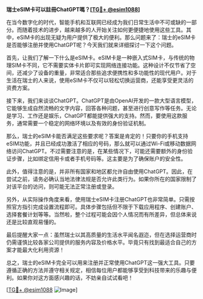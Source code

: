 **瑞士eSIM卡可以註冊ChatGPT嗎？[[TG💪+ @esim1088](https://t.me/s/esim1088)]**

在当今数字化的时代，智能手机和互联网已经成为我们日常生活中不可或缺的一部分。而随着技术的进步，越来越多的人开始关注如何更便捷地使用这些工具。其中，eSIM卡的出现无疑为用户提供了极大的便利。那么问题来了：瑞士的eSIM卡是否能够注册并使用ChatGPT呢？今天我们就来详细探讨一下这个问题。

首先，让我们了解一下什么是eSIM卡。eSIM卡是一种嵌入式SIM卡，与传统的物理SIM卡不同，它不需要实体卡片即可实现网络连接功能。这种设计不仅节省了空间，还减少了设备的重量，非常适合那些追求便携性和多功能性的现代用户。对于生活在瑞士的人来说，使用eSIM卡不仅可以轻松切换运营商，还能享受更灵活的资费方案。

接下来，我们来谈谈ChatGPT。ChatGPT是由OpenAI开发的一款大型语言模型，它能够生成自然流畅的文字内容，回答各种问题，甚至进行创意写作等任务。无论是学习、工作还是娱乐，ChatGPT都能提供强大的支持。然而，要使用这款服务，通常需要一个稳定的网络环境以及有效的身份验证机制。

那么，瑞士的eSIM卡能否满足这些要求呢？答案是肯定的！只要你的手机支持eSIM功能，并且已经成功激活了相应的号码，那么就可以通过Wi-Fi或移动数据网络访问ChatGPT。不过需要注意的是，在某些情况下，可能还需要额外的身份验证步骤，比如绑定信用卡或者手机号码等。这主要是为了确保账户的安全性。

此外，值得注意的是，并非所有国家和地区都允许自由使用ChatGPT。因此，在尝试之前，请务必确认当地法律法规是否允许此类行为。如果你所在的国家限制了对该平台的访问，则可能无法正常注册或登录。

另外，从实际操作角度来看，使用瑞士eSIM卡注册ChatGPT也非常简单。只需按照官方指引完成设置流程即可。具体步骤包括但不限于下载应用程序、创建账户、选择套餐计划等等。当然啦，整个过程可能会因个人情况而有所差异，但总体来说还是比较直观易懂的。

最后提醒大家一点：虽然瑞士以其高质量的生活水平闻名遐迩，但在选择运营商时仍需谨慎比较各家公司提供的服务内容及价格水平。毕竟只有找到最适合自己的方案才能最大化利用资源！

总之，瑞士的eSIM卡完全可以用来注册并正常使用ChatGPT这一强大工具。只要遵循正确的方法并遵守相关规定，相信每位用户都能够享受到科技带来的乐趣与便利。如果你对这方面感兴趣的话，不妨亲自试试看吧！

[[TG💪+ @esim1088](https://t.me/s/esim1088) ![Image](https://i.postimg.cc/4NQfJmqS/Snipaste-2025-05-13-00-14-12.png)]
